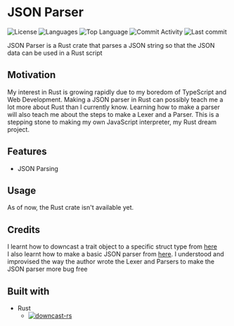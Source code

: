 # JSON Parser

![License](https://img.shields.io/github/license/zS1L3NT/rs-json-parser?style=for-the-badge) ![Languages](https://img.shields.io/github/languages/count/zS1L3NT/rs-json-parser?style=for-the-badge) ![Top Language](https://img.shields.io/github/languages/top/zS1L3NT/rs-json-parser?style=for-the-badge) ![Commit Activity](https://img.shields.io/github/commit-activity/y/zS1L3NT/rs-json-parser?style=for-the-badge) ![Last commit](https://img.shields.io/github/last-commit/zS1L3NT/rs-json-parser?style=for-the-badge)

JSON Parser is a Rust crate that parses a JSON string so that the JSON data can be used in a Rust script

## Motivation

My interest in Rust is growing rapidly due to my boredom of TypeScript and Web Development. Making a JSON parser in Rust can possibly teach me a lot more about Rust than I currently know. Learning how to make a parser will also teach me about the steps to make a Lexer and a Parser. This is a stepping stone to making my own JavaScript interpreter, my Rust dream project.

## Features

-   JSON Parsing

## Usage

As of now, the Rust crate isn't available yet.

## Credits

I learnt how to downcast a trait object to a specific struct type from [here](https://bennetthardwick.com/rust/downcast-trait-object)<br>
I also learnt how to make a basic JSON parser from [here](https://notes.eatonphil.com/writing-a-simple-json-parser.html). I understood and improvised the way the author wrote the Lexer and Parsers to make the JSON parser more bug free

## Built with

-   Rust
    -   [![downcast-rs](https://img.shields.io/badge/downcast--rs-%5E1.2.0-blue?style=flat-square)](https://docs.rs/downcast-rs/1.2.0)
